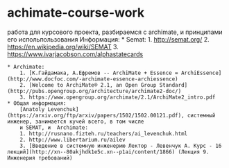 # achimate-course-work
работа для курсового проекта, разбираемся с archimate, и принципами его испольпользования
Информация: 
    * Semat:
        1. http://semat.org/ 
        2. https://en.wikipedia.org/wiki/SEMAT
        3. https://www.ivarjacobson.com/alphastatecards

    * Archimate:
        1. [К.Гайдамака, А.Ефремов -- ArchiMate + Essence = ArchiEssence](http://www.docfoc.com/-archimate-essence-archiessence) 
        2. [Welcome to ArchiMate® 2.1, an Open Group Standard](http://pubs.opengroup.org/architecture/archimate2-doc/)
        3. https://www.opengroup.org/archimate/2.1/ArchiMate2_intro.pdf
    * Общая информация:
        [Anatoly Levenchuk](https://arxiv.org/ftp/arxiv/papers/1502/1502.00121.pdf), системный инженер, занимается кучей всего, в том числе
        и SEMAT, и  Archimate:
        1. http://rusnano.fizteh.ru/teachers/ai_levenchuk.html
        2. http://www.libertarium.ru/ailev
        3. [Введение в системную инженерию Лектор - Левенчук А. Курс - 16 лекций](http://xn--80akjhdk1e5c.xn--p1ai/content/1866) (Лекция 9. Инженерия требований)

